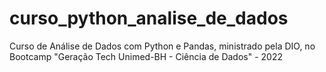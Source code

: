 # curso_python_analise_de_dados
Curso de Análise de Dados com Python e Pandas, ministrado pela DIO, no Bootcamp "Geração Tech Unimed-BH - Ciência de Dados" - 2022
